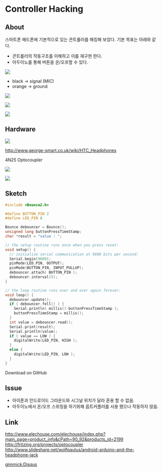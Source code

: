 # Controller Hacking

## About 

스마트폰 헤드폰에 기본적으로 있는 콘트롤러를 해킹해 보았다. 기본 목표는 아래와 같다.

- 콘트롤러의 작동구조를 이해하고 이를 재구현 한다.
- 아두이노를 통해 버튼을 온/오프할 수 있다.

![](https://farm8.staticflickr.com/7551/15503108118_e4c19d6c67.jpg)

- black -> signal (MIC)
- orange -> ground

![](https://farm6.staticflickr.com/5597/15069131083_4928fffd5e.jpg)

![](https://farm4.staticflickr.com/3955/15686571661_baecc6e336.jpg)

![](https://farm4.staticflickr.com/3941/15503677390_1d929049fc.jpg)

[](http://www.youtube.com/watch?v=XYHJKEU1-zs)

## Hardware

![](http://www.george-smart.co.uk/w/images/thumb/a/ad/HTCHeadsetSchematic.png/600px-HTCHeadsetSchematic.png)

http://www.george-smart.co.uk/wiki/HTC_Headphones

4N25 Optocoupler

![](https://farm6.staticflickr.com/5607/15493672778_099e2efa99.jpg)

![](http://wiring.org.co/learning/basics/imgs/Optocoupler4N35.png)

## Sketch

```cpp
#include <Bounce2.h>

#define BUTTON_PIN 2
#define LED_PIN 8

Bounce debouncer = Bounce();
unsigned long buttonPressTimeStamp;
char *result = "value : ";

// the setup routine runs once when you press reset:
void setup() {
  // initialize serial communication at 9600 bits per second:
  Serial.begin(9600);
  pinMode(LED_PIN, OUTPUT);
  pinMode(BUTTON_PIN, INPUT_PULLUP);
  debouncer.attach( BUTTON_PIN );
  debouncer.interval(5);
}

// the loop routine runs over and over again forever:
void loop() {
  debouncer.update();
  if ( debouncer.fell() ) {
    Serial.println( millis()-buttonPressTimeStamp );
    buttonPressTimeStamp = millis();
  }
  int value = debouncer.read();
  Serial.print(result);
  Serial.println(value);
  if ( value == LOW ) {
    digitalWrite(LED_PIN, HIGH );
  } 
  else {
    digitalWrite(LED_PIN, LOW );
  }
}
```

<div class="btn btn-primary" onclick="location.href='https://github.com/itpointlab/controller-hacking'">Download on GitHub</div>

## Issue

- 아이폰과 안드로이드 그라운드와 시그널 위치가 달라 혼용 할 수 없음.
- 아두이노에서 온/오프 스위칭을 하기위해 옵트커플러를 사용 했으나 작동하지 않음.

## Link

http://www.elechouse.com/elechouse/index.php?main_page=product_info&cPath=90_92&products_id=2199
http://fritzing.org/projects/optocoupler
http://www.slideshare.net/wolfpaulus/android-arduino-and-the-headphone-jack

[gimmick:Disqus](itpointlab-github-io)
